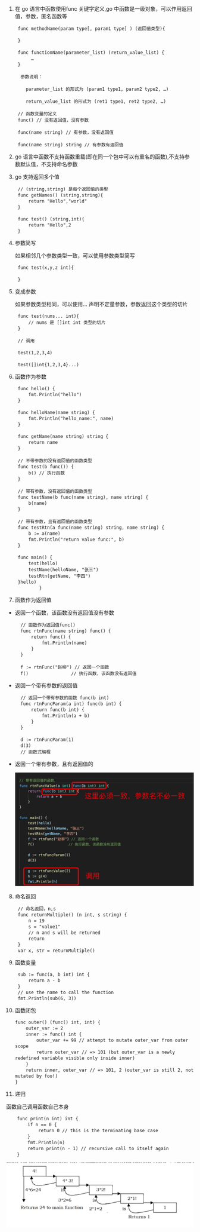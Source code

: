 1. 在 go 语言中函数使用func 关键字定义,go 中函数是一级对象，可以作用返回值，参数，匿名函数等

        func methodName(param type[, param1 type] ) (返回值类型){

        }

        func functionName(parameter_list) (return_value_list) {
             …
        }

         参数说明：

           parameter_list 的形式为 (param1 type1, param2 type2, …)

           return_value_list 的形式为 (ret1 type1, ret2 type2, …)

        // 函数变量的定义
        func() // 没有返回值，没有参数

        func(name string) // 有参数，没有返回值

        func(name string) string // 有参数有返回值

2. go 语言中函数不支持函数重载(即在同一个包中可以有重名的函数),不支持参数默认值，不支持命名参数

3. go 支持返回多个值

        // (string,string) 是每个返回值的类型
        func getNames() (string,string){
            return "Hello","world"
        }

        func test() (string,int){
            return "Hello",2
        }

4. 参数简写

    如果相邻几个参数类型一致，可以使用参数类型简写

        func test(x,y,z int){

        }

5. 变成参数

   如果参数类型相同，可以使用... 声明不定量参数，参数返回这个类型的切片

        func test(nums... int){
            // nums 是 []int int 类型的切片
        }

        // 调用

        test(1,2,3,4)

        test([]int{1,2,3,4}...)

6. 函数作为参数

        func hello() {
            fmt.Println("hello")
        }

        func helloName(name string) {
            fmt.Println("hello_name:", name)
        }

        func getName(name string) string {
            return name
        }

        // 不带参数的没有返回值的函数类型
        func test(b func()) {
            b() // 执行函数
        }

        // 带有参数，没有返回值的函数类型
        func testName(b func(name string), name string) {
            b(name)
        }

        // 带有参数，且有返回值的函数类型
        func testRtn(a func(name string) string, name string) {
            b := a(name)
            fmt.Println("return value func:", b)
        }

        func main() {
            test(hello)
            testName(helloName, "张三")
            testRtn(getName, "李四")
        }hello)
                }

7. 函数作为返回值

+ 返回一个函数，该函数没有返回值没有参数

        // 函数作为返回值func()
        func rtnFunc(name string) func() {
            return func() {
                fmt.Println(name)
            }
        }

        f := rtnFunc("赵柳") // 返回一个函数
	    f()                // 执行函数，该函数没有返回值

+ 返回一个带有参数的返回值

        // 返回一个带有参数的函数 func(b int)
        func rtnFuncParam(a int) func(b int) {
            return func(b int) {
                fmt.Println(a + b)
            }
        }

        d := rtnFuncParam(1)
	    d(3)
        // 函数式编程

+ 返回一个带有参数，且有返回值的

     ![avatar](../../assets/func.jpg)

8. 命名返回

        // 命名返回，n,s 
        func returnMultiple() (n int, s string) {
            n = 19
            s = "value1"
            // n and s will be returned
            return
        }
        var x, str = returnMultiple()

9. 函数变量

        sub := func(a, b int) int {
            return a - b
        }
        // use the name to call the function
        fmt.Println(sub(6, 3))

10. 函数闭包

        func outer() (func() int, int) {
            outer_var := 2
            inner := func() int {
                outer_var += 99 // attempt to mutate outer_var from outer scope
                return outer_var // => 101 (but outer_var is a newly redefined variable visible only inside inner)
            }
            return inner, outer_var // => 101, 2 (outer_var is still 2, not mutated by foo!)
        }

11. 递归

   函数自己调用函数自己本身

        func print(n int) int {
            if n == 0 {
                return 0 // this is the terminating base case
            }
            fmt.Println(n)
            return print(n - 1) // recursive call to itself again
        }

   ![avatar](../../assets/digui.jpg)